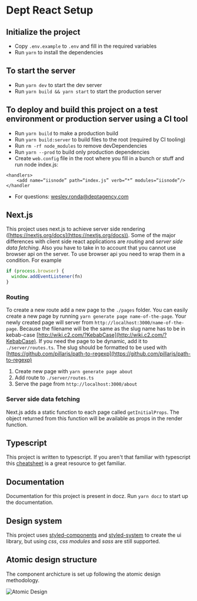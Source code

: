 # Dept React Setup

## Initialize the project

- Copy `.env.example` to `.env` and fill in the required variables
- Run `yarn` to install the dependencies

## To start the server

- Run `yarn dev` to start the dev server
- Run `yarn build && yarn start` to start the production server

## To deploy and build this project on a test environment or production server using a CI tool

- Run `yarn build` to make a production build
- Run `yarn build:server` to build files to the root (required by CI tooling)
- Run `rm -rf node_modules` to remove devDependencies
- Run `yarn --prod` to build only production dependencies
- Create `web.config` file in the root where you fill in a bunch or stuff and run node index.js:
```
<handlers>
    <add name=“iisnode” path=“index.js” verb=“*” modules=“iisnode”/>
</handler
```
- For questions: wesley.ronda@deptagency.com

## Next.js

This project uses next.js to achieve server side rendering ([https://nextjs.org/docs](https://nextjs.org/docs)). Some of the major differences with client side react applications are *routing* and *server side data fetching*. Also you have to take in to account that you cannot use browser api on the server. To use browser api you need to wrap them in a condition. For example

```javascript
if (process.browser) {
  window.addEventListener(fn)
}
```

### Routing

To create a new route add a new page to the `./pages` folder. You can easily create a new page by running `yarn generate page name-of-the-page`. Your newly created page will server from `http://localhost:3000/name-of-the-page`. Because the filename will be the same as the slug name has to be in kebab-case [http://wiki.c2.com/?KebabCase](http://wiki.c2.com/?KebabCase). If you need the page to be dynamic, add it to `./server/routes.ts`. The slug should be formatted to be used with [https://github.com/pillarjs/path-to-regexp](https://github.com/pillarjs/path-to-regexp)

1. Create new page with `yarn generate page about`
2. Add route to `./server/routes.ts`
3. Serve the page from `http://localhost:3000/about`

### Server side data fetching

Next.js adds a static function to each page called `getInitialProps`. The object returned from this function will be available as props in the render function.

## Typescript

This project is written to typescript. If you aren't that familiar with typescript this [cheatsheet](https://github.com/typescript-cheatsheets/react-typescript-cheatsheet) is a great resource to get familiar.

## Documentation

Documentation for this project is present in docz. Run `yarn docz` to start up the documentation.

## Design system

This project uses [styled-components](https://www.styled-components.com/) and [styled-system](https://github.com/styled-system/styled-system) to create the ui library, but using *css*, *css modules* and *sass* are still supported.

## Atomic design structure

The component archicture is set up following the atomic design methodology.

![Atomic Design](http://atomicdesign.bradfrost.com/images/content/atomic-design-molecules.png)









